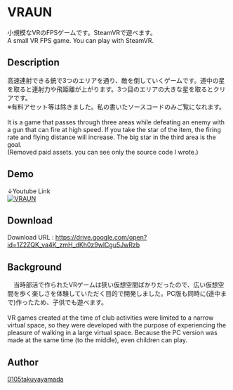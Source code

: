 # VRAUN
小規模なVRのFPSゲームです。SteamVRで遊べます。
<br>
A small VR FPS game. You can play with SteamVR.

## Description
高速連射できる銃で3つのエリアを通り、敵を倒していくゲームです。道中の星を取ると連射力や飛距離が上がります。3つ目のエリアの大きな星を取るとクリアです。
<br>
※有料アセット等は除きました。私の書いたソースコードのみご覧になれます。
<br><br>
It is a game that passes through three areas while defeating an enemy with a gun that can fire at high speed. If you take the star of the item, the firing rate and flying distance will increase. The big star in the third area is the goal.
<br>
(Removed paid assets. you can see only the source code I wrote.)

## Demo
↓Youtube Link
<br>
[![VRAUN](https://i.ytimg.com/vi/bsUs4_VK_UM/hqdefault.jpg "Youtubeリンク")](https://www.youtube.com/watch?v=bsUs4_VK_UM)

## Download
Download URL : https://drive.google.com/open?id=1Z2ZQK_va4K_zmH_dKh0z9wlCgu5JwRzb

## Background
　当時部活で作られたVRゲームは狭い仮想空間ばかりだったので、広い仮想空間を歩く楽しさを体験していただく目的で開発しました。PC版も同時に(途中まで)作ったため、子供でも遊べます。
 <br><br>
VR games created at the time of club activities were limited to a narrow virtual space, so they were developed with the purpose of experiencing the pleasure of walking in a large virtual space. Because the PC version was made at the same time (to the middle), even children can play.

## Author
[0105takuyayamada](https://github.com/0105takuyayamada)

